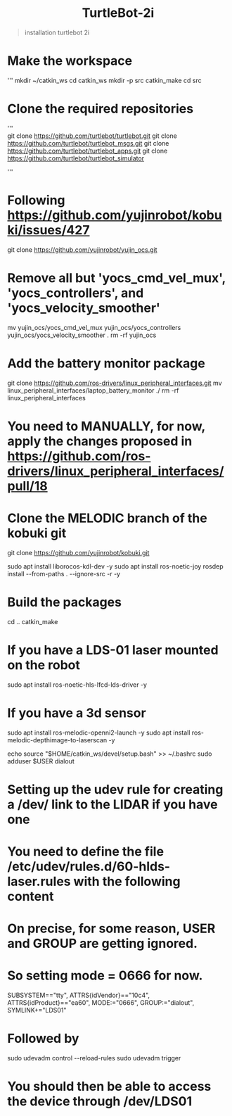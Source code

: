 <h1 align="center"> 
     TurtleBot-2i
</h1>

>  installation turtlebot 2i


# Make the workspace
''' 
    mkdir ~/catkin_ws
cd catkin_ws
mkdir -p src
catkin_make
cd src

# Clone the required repositories

'''  
     git clone https://github.com/turtlebot/turtlebot.git
     git clone https://github.com/turtlebot/turtlebot_msgs.git
     git clone https://github.com/turtlebot/turtlebot_apps.git
     git clone https://github.com/turtlebot/turtlebot_simulator

'''

# Following https://github.com/yujinrobot/kobuki/issues/427
git clone https://github.com/yujinrobot/yujin_ocs.git
# Remove all but 'yocs_cmd_vel_mux', 'yocs_controllers', and 'yocs_velocity_smoother'
mv yujin_ocs/yocs_cmd_vel_mux yujin_ocs/yocs_controllers yujin_ocs/yocs_velocity_smoother .
rm -rf yujin_ocs

# Add the battery monitor package
git clone https://github.com/ros-drivers/linux_peripheral_interfaces.git
mv linux_peripheral_interfaces/laptop_battery_monitor ./
rm -rf linux_peripheral_interfaces
# You need to MANUALLY, for now, apply the changes proposed in https://github.com/ros-drivers/linux_peripheral_interfaces/pull/18


# Clone the MELODIC branch of the kobuki git
git clone https://github.com/yujinrobot/kobuki.git

sudo apt install liborocos-kdl-dev -y
sudo apt install ros-noetic-joy 
rosdep install --from-paths . --ignore-src -r -y

# Build the packages
cd ..
catkin_make

# If you have a LDS-01 laser mounted on the robot
sudo apt install ros-noetic-hls-lfcd-lds-driver -y

# If you have a 3d sensor
sudo apt install ros-melodic-openni2-launch -y
sudo apt install ros-melodic-depthimage-to-laserscan -y

echo source "$HOME/catkin_ws/devel/setup.bash" >> ~/.bashrc
sudo adduser $USER dialout



# Setting up the udev rule for creating a /dev/ link to the LIDAR if you have one
# You need to define the file  /etc/udev/rules.d/60-hlds-laser.rules with the following content

  # On precise, for some reason, USER and GROUP are getting ignored.
  # So setting mode = 0666 for now.
  SUBSYSTEM=="tty", ATTRS{idVendor}=="10c4", ATTRS{idProduct}=="ea60", MODE:="0666", GROUP:="dialout", SYMLINK+="LDS01"

# Followed by 
sudo udevadm control --reload-rules
sudo udevadm trigger

# You should then be able to access the device through   /dev/LDS01


